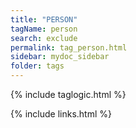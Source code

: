 ```yaml
---
title: "PERSON"
tagName: person
search: exclude
permalink: tag_person.html
sidebar: mydoc_sidebar
folder: tags
---
```

{% include taglogic.html %}

{% include links.html %}